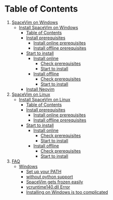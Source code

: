 Table of Contents
=================

1. [SpaceVim on Windows][1]
    * [Install SpaceVim on Windows][1-1]
      * [Table of Contents][1-1-0]
      * [Install prerequisites][1-1-1]
         * [Install online prerequisites][1-1-1-1]
         * [Install offline prerequisites][1-1-1-2]
      * [Start to install][1-1-2]
         * [Install online][1-1-2-1]
            * [Check prerequisites][1-1-2-1-1]
            * [Start to install][1-1-2-1-2]
         * [Install offline][1-1-2-2]
            * [Check prerequisites][1-1-2-2-1]
            * [Start to install][1-1-2-2-2]
      * [Install Neovim][1-1-3]
2. [SpaceVim on Linux][2]
    * [Install SpaceVim on Linux][2-1]
      * [Table of Contents][2-1-0]
      * [Install prerequisites][2-1-1]
         * [Install online prerequisites][2-1-1-1]
         * [Install offline prerequisites][2-1-1-2]
      * [Start to install][2-1-2]
         * [Install online][2-1-2-1]
            * [Check prerequisites][2-1-2-1-1]
            * [Start to install][2-1-2-1-2]
         * [Install offline][2-1-2-2]
            * [Check prerequisites][2-1-2-2-1]
            * [Start to install][2-1-2-2-2]
3. [FAQ][faq]
    * [Windows][faq-windows]
      * [Set up your PATH][set-up-your-path]
      * [without python support][without-python-support]
      * [SpaceVim gets frozen easily][spacevim-gets-frozen-easily]
      * [vcruntime140.dll Error][vcruntime140dll-error]
      * [Installing on Windows is too complicated][installing-on-windows-is-too-complicated]

[1]: installation/installation-for-windows.md
[1-1]: installation/installation-for-windows.md#install-spacevim-on-windows
[1-1-0]: installation/installation-for-windows.md#table-of-contents
[1-1-1]: installation/installation-for-windows.md#install-prerequisites
[1-1-1-1]: installation/installation-for-windows.md#install-online-prerequisites
[1-1-1-2]: installation/installation-for-windows.md#install-offline-prerequisites
[1-1-2]: installation/installation-for-windows.md#start-to-install
[1-1-2-1]: installation/installation-for-windows.md#install-online
[1-1-2-1-1]: installation/installation-for-windows.md#check-prerequisites
[1-1-2-1-2]: installation/installation-for-windows.md#start-to-install-1
[1-1-2-2]: installation/installation-for-windows.md#install-offline
[1-1-2-2-1]: installation/installation-for-windows.md#check-prerequisites-1
[1-1-2-2-2]: installation/installation-for-windows.md#start-to-install-2
[1-1-3]: installation/installation-for-windows.md#install-neovim
[1-1-4]: installation/installation-for-windows.md#faq
[1-1-4-1]: installation/installation-for-windows.md#set-up-your-path
[1-1-4-2]: installation/installation-for-windows.md#without-python-support
[1-1-4-3]: installation/installation-for-windows.md#spacevim-gets-frozen-easily
[1-1-4-4]: installation/installation-for-windows.md#vcruntime140dll-error
[1-1-4-5]: installation/installation-for-windows.md#installing-on-windows-is-too-complicated
[2]: installation/installation-for-linux.md
[2-1]: installation/installation-for-linux.md#install-spacevim-on-linux
[2-1-0]: installation/installation-for-linux.md#table-of-contents
[2-1-1]: installation/installation-for-linux.md#install-prerequisites
[2-1-1-1]: installation/installation-for-linux.md#install-online-prerequisites
[2-1-1-2]: installation/installation-for-linux.md#install-offline-prerequisites
[2-1-2]: installation/installation-for-linux.md#start-to-install
[2-1-2-1]: installation/installation-for-linux.md#install-online
[2-1-2-1-1]: installation/installation-for-linux.md#check-prerequisites
[2-1-2-1-2]: installation/installation-for-linux.md#start-to-install-1
[2-1-2-2]: installation/installation-for-linux.md#install-offline
[2-1-2-2-1]: installation/installation-for-linux.md#check-prerequisites-1
[2-1-2-2-2]: installation/installation-for-linux.md#start-to-install-2
[faq]: FAQ.md#faq
[faq-windows]: FAQ.md#windows
[set-up-your-path]: FAQ.md#set-up-your-path
[without-python-support]: FAQ.md#without-python-support
[spacevim-gets-frozen-easily]: FAQ.md#spacevim-gets-frozen-easily
[vcruntime140dll-error]: FAQ.md#vcruntime140dll-error
[installing-on-windows-is-too-complicated]: FAQ.md#installing-on-windows-is-too-complicated
